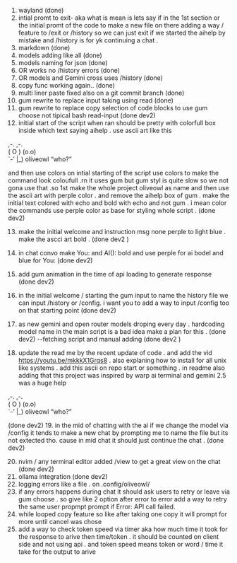 
1. wayland (done)
2. intial promt to exit- aka what is mean is lets say if in the 1st section or the initial promt of the code to make a new file on there adding a way / feature to /exit or /history so we can just exit if we started the aihelp by mistake and /history is for yk continuing a chat .
3. markdown (done)
4. models adding like all (done)
5. models naming for json  (done)
6. OR works no /history errors (done)
7. OR models and Gemini cross uses /history (done)
8. copy func working again.. (done)
9. multi liner paste fixed also on a git commit branch (done)
10. gum rewrite to replace input taking using read (done)
11. gum rewrite to replace copy selection of code blocks to use gum choose not tipical bash read-input (done dev2)
12. initial start of the script when ran should be pretty with colorfull box inside which text saying aihelp . use ascii art like this 

  ,-.   ,-.  
 ( O ) (o.o)  
  `-’   |_)  oliveowl 
    “who?”

and then use colors on intial starting of the script use colors to make the command look coloufull .rn it uses gum but gum styl is quite slow so we not gona use that .so 1st make the whole project oliveowl as name and then use the ascii art with perple color . and remove the aihelp box of gum . make the initial text colored with echo and bold with echo and not gum . i mean color the commands use perple color as base for styling whole script . 
(done dev2)


13. make the initial welcome and instruction msg none perple to light blue . make the ascci art bold . (done dev2 )

14. in chat convo make You: and AI(): bold and use perple for ai bodel and blue for You: (done dev2)

15. add gum animation in the time of api loading to generate response  (done dev2)

16. in the initial welcome / starting the gum input to name the history file we can input /history or /config. i want you to add a way to input /config too on that starting point (done dev2)

17. as new gemini and open router models droping every day . hardcoding model name in the main script is a bad idea make a plan for this .
(done dev2) --fetching script and manual adding (done dev2 )

18. update the  read me by the recent update of code .  and add the vid https://youtu.be/mkkkX1Grqs8 . also explaning how to install for all unix like systems . add this ascii on repo start or something . in readme also adding that this project was inspired by warp ai terminal and gemini 2.5 was a huge help 

  ,-.   ,-.  
 ( O ) (o.o)  
  `-’   |_)  oliveowl 
    “who?”

(done dev2)
19. in the mid of chatting with the ai if we change the model via /config it tends to make a new chat by prompting me to name the file but its not extected tho. cause in mid chat it should just continue the chat .
(done dev2)

20. nvim / any terminal editor added /view to get a great view on the chat (done dev2)
21. ollama integration (done dev2)
22. logging errors like a file . on .config/oliveowl/
23. if any errors happens during chat it should ask users to retry or leave via gum choose . so give like 2 option after error to error  add a way to retry the same user propmpt  prompt if Error: API call failed.
24. while looped copy feature so like after taking one copy it will prompt for more until cancel was chose  
25. add a way to check token speed via timer aka how much time it took for the response to arive then time/token . it should be counted on client side  and not using api . and token speed means token or word / time it take for the output to arive 
